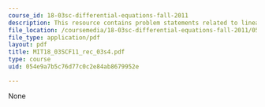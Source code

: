 ```yaml
---
course_id: 18-03sc-differential-equations-fall-2011
description: This resource contains problem statements related to linear ODE's.
file_location: /coursemedia/18-03sc-differential-equations-fall-2011/054e9a7b5c76d77c0c2e84ab8679952e_MIT18_03SCF11_rec_03s4.pdf
file_type: application/pdf
layout: pdf
title: MIT18_03SCF11_rec_03s4.pdf
type: course
uid: 054e9a7b5c76d77c0c2e84ab8679952e

---
```

None